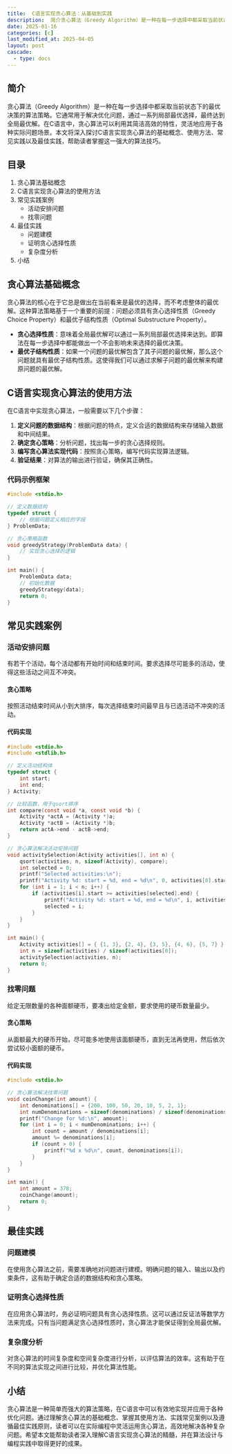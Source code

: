 ```yaml
---
title:  C语言实现贪心算法：从基础到实践
description:  简介贪心算法（Greedy Algorithm）是一种在每一步选择中都采取当前状态下的最优决策的算法策略。它通常用于解决优化问题，通过一系列局部最优选择，最终达到全局最优解。在C语言中，贪心算法可以利用其简洁高效的特性，灵活地应用于各种实际问题场景。本文将深入探讨C语言实现贪心算法的基础概念、使用方法、常见实践以及最佳实践，帮助读者掌握这一强大的算法技巧。
date: 2025-01-16
categories: [c]
last_modified_at: 2025-04-05 
layout: post
cascade:
  - type: docs
---
```

    

## 简介
贪心算法（Greedy Algorithm）是一种在每一步选择中都采取当前状态下的最优决策的算法策略。它通常用于解决优化问题，通过一系列局部最优选择，最终达到全局最优解。在C语言中，贪心算法可以利用其简洁高效的特性，灵活地应用于各种实际问题场景。本文将深入探讨C语言实现贪心算法的基础概念、使用方法、常见实践以及最佳实践，帮助读者掌握这一强大的算法技巧。

## 目录
1. 贪心算法基础概念
2. C语言实现贪心算法的使用方法
3. 常见实践案例
    - 活动安排问题
    - 找零问题
4. 最佳实践
    - 问题建模
    - 证明贪心选择性质
    - 复杂度分析
5. 小结

## 贪心算法基础概念
贪心算法的核心在于它总是做出在当前看来是最优的选择，而不考虑整体的最优解。这种算法策略基于一个重要的前提：问题必须具有贪心选择性质（Greedy Choice Property）和最优子结构性质（Optimal Substructure Property）。
- **贪心选择性质**：意味着全局最优解可以通过一系列局部最优选择来达到。即算法在每一步选择中都能做出一个不会影响未来选择的最优决策。
- **最优子结构性质**：如果一个问题的最优解包含了其子问题的最优解，那么这个问题就具有最优子结构性质。这使得我们可以通过求解子问题的最优解来构建原问题的最优解。

## C语言实现贪心算法的使用方法
在C语言中实现贪心算法，一般需要以下几个步骤：
1. **定义问题的数据结构**：根据问题的特点，定义合适的数据结构来存储输入数据和中间结果。
2. **确定贪心策略**：分析问题，找出每一步的贪心选择规则。
3. **编写贪心算法实现代码**：按照贪心策略，编写代码实现算法逻辑。
4. **验证结果**：对算法的输出进行验证，确保其正确性。

### 代码示例框架
```c
#include <stdio.h>

// 定义数据结构
typedef struct {
    // 根据问题定义相应的字段
} ProblemData;

// 贪心策略函数
void greedyStrategy(ProblemData data) {
    // 实现贪心选择的逻辑
}

int main() {
    ProblemData data;
    // 初始化数据
    greedyStrategy(data);
    return 0;
}
```

## 常见实践案例

### 活动安排问题
有若干个活动，每个活动都有开始时间和结束时间。要求选择尽可能多的活动，使得这些活动之间互不冲突。

#### 贪心策略
按照活动结束时间从小到大排序，每次选择结束时间最早且与已选活动不冲突的活动。

#### 代码实现

```C
#include <stdio.h>
#include <stdlib.h>

// 定义活动结构体
typedef struct {
    int start;
    int end;
} Activity;

// 比较函数，用于qsort排序
int compare(const void *a, const void *b) {
    Activity *actA = (Activity *)a;
    Activity *actB = (Activity *)b;
    return actA->end - actB->end;
}

// 贪心算法解决活动安排问题
void activitySelection(Activity activities[], int n) {
    qsort(activities, n, sizeof(Activity), compare);
    int selected = 0;
    printf("Selected activities:\n");
    printf("Activity %d: start = %d, end = %d\n", 0, activities[0].start, activities[0].end);
    for (int i = 1; i < n; i++) {
        if (activities[i].start >= activities[selected].end) {
            printf("Activity %d: start = %d, end = %d\n", i, activities[i].start, activities[i].end);
            selected = i;
        }
    }
}

int main() {
    Activity activities[] = { {1, 3}, {2, 4}, {3, 5}, {4, 6}, {5, 7} };
    int n = sizeof(activities) / sizeof(activities[0]);
    activitySelection(activities, n);
    return 0;
}
```

### 找零问题
给定无限数量的各种面额硬币，要凑出给定金额，要求使用的硬币数量最少。

#### 贪心策略
从面额最大的硬币开始，尽可能多地使用该面额硬币，直到无法再使用，然后依次尝试较小面额的硬币。

#### 代码实现
```c
#include <stdio.h>

// 贪心算法解决找零问题
void coinChange(int amount) {
    int denominations[] = {200, 100, 50, 20, 10, 5, 2, 1};
    int numDenominations = sizeof(denominations) / sizeof(denominations[0]);
    printf("Change for %d:\n", amount);
    for (int i = 0; i < numDenominations; i++) {
        int count = amount / denominations[i];
        amount %= denominations[i];
        if (count > 0) {
            printf("%d x %d\n", count, denominations[i]);
        }
    }
}

int main() {
    int amount = 378;
    coinChange(amount);
    return 0;
}
```

## 最佳实践

### 问题建模
在使用贪心算法之前，需要准确地对问题进行建模。明确问题的输入、输出以及约束条件，这有助于确定合适的数据结构和贪心策略。

### 证明贪心选择性质
在应用贪心算法时，务必证明问题具有贪心选择性质。这可以通过反证法等数学方法来完成。只有当问题满足贪心选择性质时，贪心算法才能保证得到全局最优解。

### 复杂度分析
对贪心算法的时间复杂度和空间复杂度进行分析，以评估算法的效率。这有助于在不同的算法实现之间进行比较，并优化算法性能。

## 小结
贪心算法是一种简单而强大的算法策略，在C语言中可以有效地实现并应用于各种优化问题。通过理解贪心算法的基础概念、掌握其使用方法、实践常见案例以及遵循最佳实践原则，读者可以在实际编程中灵活运用贪心算法，高效地解决各种复杂问题。希望本文能帮助读者深入理解C语言实现贪心算法的精髓，并在算法设计与编程实践中取得更好的成果。
